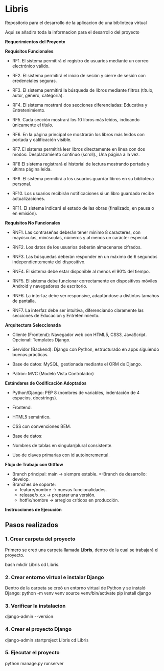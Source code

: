 # Libris
Repositorio para el desarrollo de la aplicacion de una biblioteca virtual

Aqui se añadira toda la informacion para el desarrollo del proyecto



**Requerimientos del Proyecto**



**Requisitos Funcionales**

* RF1. El sistema permitirá el registro de usuarios mediante un correo electrónico válido.
  
* RF2. El sistema permitirá el inicio de sesión y cierre de sesión con credenciales seguras.
  
* RF3. El sistema permitirá la búsqueda de libros mediante filtros (título, autor, género, categoría).

* RF4. El sistema mostrará dos secciones diferenciadas: Educativa y Entretenimiento.

* RF5. Cada sección mostrará los 10 libros más leídos, indicando únicamente el título.
  
* RF6. En la página principal se mostrarán los libros más leídos con portada y calificación visible.

* RF7. El sistema permitirá leer libros directamente en línea con dos modos: Desplazamiento continuo (scroll)., Una página a la vez.

* RF8 El sistema registrará el historial de lectura mostrando portada y última página leída.

* RF9. El sistema permitirá a los usuarios guardar libros en su biblioteca personal.

* RF10. Los usuarios recibirán notificaciones si un libro guardado recibe actualizaciones.

* RF11. El sistema indicará el estado de las obras (finalizado, en pausa o en emisión).



**Requisitos No Funcionales**

* RNF1. Las contraseñas deberán tener mínimo 8 caracteres, con mayúsculas, minúsculas, números y al menos un carácter especial.

* RNF2. Los datos de los usuarios deberán almacenarse cifrados.

* RNF3. Las búsquedas deberán responder en un máximo de 6 segundos independientemente del dispositivo.

* RNF4. El sistema debe estar disponible al menos el 90% del tiempo.

* RNF5. El sistema debe funcionar correctamente en dispositivos móviles Android y navegadores de escritorio.

* RNF6. La interfaz debe ser responsive, adaptándose a distintos tamaños de pantalla.

* RNF7. La interfaz debe ser intuitiva, diferenciando claramente las secciones de Educación y Entretenimiento.



**Arquitectura Seleccionada**

* Cliente (Frontend): Navegador web con HTML5, CSS3, JavaScript. Opcional: Templates Django.

* Servidor (Backend): Django con Python, estructurado en apps siguiendo buenas prácticas.

* Base de datos: MySQL, gestionada mediante el ORM de Django.

* Patrón: MVC (Modelo Vista Controlador)



**Estándares de Codificación Adoptados**

* Python/Django: PEP 8 (nombres de variables, indentación de 4 espacios, docstrings).

* Frontend:
* HTML5 semántico.
* CSS con convenciones BEM.

* Base de datos:
* Nombres de tablas en singular/plural consistente.
* Uso de claves primarias con id autoincremental.



**Flujo de Trabajo con Gitflow** 

* Branch principal: main → siempre estable.
*-Branch de desarrollo: develop.
* Branches de soporte:
  * feature/nombre → nuevas funcionalidades.
  * release/x.x.x → preparar una versión.
  * hotfix/nombre → arreglos críticos en producción.



**Instrucciones de Ejecución**
## Pasos realizados

### 1. Crear carpeta del proyecto
Primero se creó una carpeta llamada **Libris**, dentro de la cual se trabajará el proyecto.

bash
mkdir Libris
cd Libris.
### 2. Crear entorno virtual e instalar Django

Dentro de la carpeta se creó un entorno virtual de Python y se instaló Django:
python -m venv venv
source venv/bin/activate
pip install django
### 3. Verificar la instalacion
django-admin --version

### 4. Crear el proyecto Django
django-admin startproject Libris
cd Libris

### 5. Ejecutar el proyecto
python manage.py runserver







